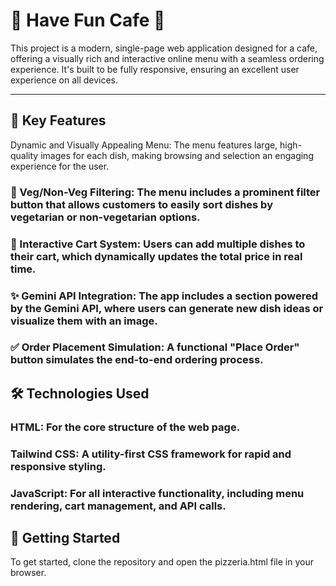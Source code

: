 # 🌟 Have Fun Cafe 🌟

This project is a modern, single-page web application designed for a cafe, offering a visually rich and interactive online menu with a seamless ordering experience. It's built to be fully responsive, ensuring an excellent user experience on all devices.

---

## 🚀 Key Features

Dynamic and Visually Appealing Menu: The menu features large, high-quality images for each dish, making browsing and selection an engaging experience for the user.

### 🥗 Veg/Non-Veg Filtering: The menu includes a prominent filter button that allows customers to easily sort dishes by vegetarian or non-vegetarian options.

### 🛒 Interactive Cart System: Users can add multiple dishes to their cart, which dynamically updates the total price in real time.

### ✨ Gemini API Integration: The app includes a section powered by the Gemini API, where users can generate new dish ideas or visualize them with an image.

### ✅ Order Placement Simulation: A functional "Place Order" button simulates the end-to-end ordering process.

## 🛠️ Technologies Used

### HTML: For the core structure of the web page.

### Tailwind CSS: A utility-first CSS framework for rapid and responsive styling.

### JavaScript: For all interactive functionality, including menu rendering, cart management, and API calls.

## 🚀 Getting Started

To get started, clone the repository and open the pizzeria.html file in your browser.
